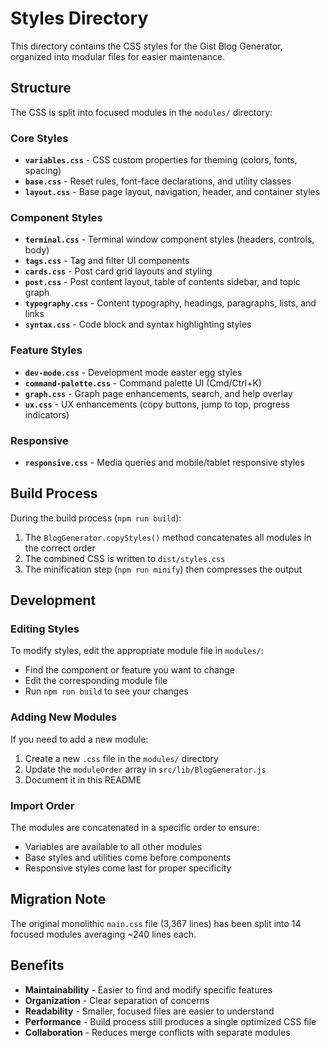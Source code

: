 # Styles Directory

This directory contains the CSS styles for the Gist Blog Generator, organized into modular files for easier maintenance.

## Structure

The CSS is split into focused modules in the `modules/` directory:

### Core Styles
- **`variables.css`** - CSS custom properties for theming (colors, fonts, spacing)
- **`base.css`** - Reset rules, font-face declarations, and utility classes
- **`layout.css`** - Base page layout, navigation, header, and container styles

### Component Styles
- **`terminal.css`** - Terminal window component styles (headers, controls, body)
- **`tags.css`** - Tag and filter UI components
- **`cards.css`** - Post card grid layouts and styling
- **`post.css`** - Post content layout, table of contents sidebar, and topic graph
- **`typography.css`** - Content typography, headings, paragraphs, lists, and links
- **`syntax.css`** - Code block and syntax highlighting styles

### Feature Styles
- **`dev-mode.css`** - Development mode easter egg styles
- **`command-palette.css`** - Command palette UI (Cmd/Ctrl+K)
- **`graph.css`** - Graph page enhancements, search, and help overlay
- **`ux.css`** - UX enhancements (copy buttons, jump to top, progress indicators)

### Responsive
- **`responsive.css`** - Media queries and mobile/tablet responsive styles

## Build Process

During the build process (`npm run build`):

1. The `BlogGenerator.copyStyles()` method concatenates all modules in the correct order
2. The combined CSS is written to `dist/styles.css`
3. The minification step (`npm run minify`) then compresses the output

## Development

### Editing Styles

To modify styles, edit the appropriate module file in `modules/`:
- Find the component or feature you want to change
- Edit the corresponding module file
- Run `npm run build` to see your changes

### Adding New Modules

If you need to add a new module:
1. Create a new `.css` file in the `modules/` directory
2. Update the `moduleOrder` array in `src/lib/BlogGenerator.js`
3. Document it in this README

### Import Order

The modules are concatenated in a specific order to ensure:
- Variables are available to all other modules
- Base styles and utilities come before components
- Responsive styles come last for proper specificity

## Migration Note

The original monolithic `main.css` file (3,367 lines) has been split into 14 focused modules averaging ~240 lines each.

## Benefits

- **Maintainability** - Easier to find and modify specific features
- **Organization** - Clear separation of concerns
- **Readability** - Smaller, focused files are easier to understand
- **Performance** - Build process still produces a single optimized CSS file
- **Collaboration** - Reduces merge conflicts with separate modules
